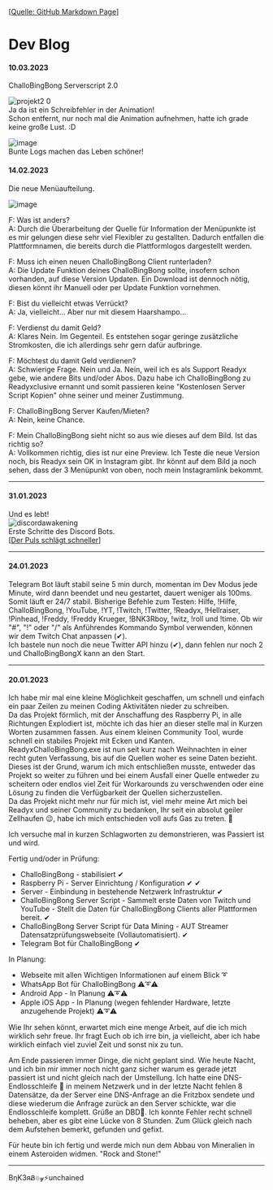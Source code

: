 [[Quelle: GitHub Markdown Page](https://github.com/BNK3R-Boy/ReadyxChalloBingBong/blob/main/devblog.md)]  
# Dev Blog

#### 10.03.2023
ChalloBingBong Serverscript 2.0

![projekt2 0](https://user-images.githubusercontent.com/17516608/224299025-82b5d5ba-9695-4fe3-bdbe-bc102514d333.gif)  
Ja da ist ein Schreibfehler in der Animation!  
Schon entfernt, nur noch mal die Animation aufnehmen, hatte ich grade keine große Lust. :D

![image](https://user-images.githubusercontent.com/17516608/224359328-b3d818e6-6bfb-45e9-ac87-61bbedfac062.png)  
Bunte Logs machen das Leben schöner! 

#### 14.02.2023
Die neue Menüaufteilung.

![image](https://user-images.githubusercontent.com/17516608/218749247-4ea60f5b-f6cf-4596-8c9f-f9afee43809b.png)

F: Was ist anders?  
A: Durch die Überarbeitung der Quelle für Information der Menüpunkte ist es mir gelungen diese sehr viel Flexibler zu gestallten. Dadurch entfallen die Plattformnamen, die bereits durch die Plattformlogos dargestellt werden.  
  
F: Muss ich einen neuen ChalloBingBong Client runterladen?  
A: Die Update Funktion deines ChalloBingBong sollte, insofern schon vorhanden, auf diese Version Updaten. Ein Download ist dennoch nötig, diesen könnt ihr Manuell oder per Update Funktion vornehmen.  
  
F: Bist du vielleicht etwas Verrückt?  
A: Ja, vielleicht... Aber nur mit diesem Haarshampo...  
  
F: Verdienst du damit Geld?  
A: Klares Nein. Im Gegenteil. Es entstehen sogar geringe zusätzliche Stromkosten, die ich allerdings sehr gern dafür aufbringe.  
  
F: Möchtest du damit Geld verdienen?  
A: Schwierige Frage. Nein und Ja. Nein, weil ich es als Support Readyx gebe, wie andere Bits und/oder Abos. Dazu habe ich ChalloBingBong zu Readyxclusive ernannt und somit passieren keine "Kostenlosen Server Script Kopien" ohne seiner und meiner Zustimmung.  
  
F: ChalloBingBong Server Kaufen/Mieten?  
A: Nein, keine Chance.  

F: Mein ChalloBingBong sieht nicht so aus wie dieses auf dem Bild. Ist das richtig so?  
A: Vollkommen richtig, dies ist nur eine Preview. Ich Teste die neue Version noch, bis Readyx sein OK in Instagram gibt. Ihr könnt auf dem Bild ja noch sehen, dass der 3 Menüpunkt von oben, noch mein Instagramlink bekommt.  

---

#### 31.01.2023
Und es lebt!  
![discordawakening](https://user-images.githubusercontent.com/17516608/215745474-4c88183f-6c0a-44ed-9ecc-75284820b99a.png)  
Erste Schritte des Discord Bots.  
[[Der Puls schlägt schneller](https://www.google.com/search?q=du+puls+schl%C3%A4g+schneller+h%C3%B6rst+du+unsere&rlz=1C1CHBF_deDE981DE981&oq=du+puls+schl%C3%A4g+schneller+h%C3%B6rst+du+unsere+&aqs=chrome..69i57j69i64.15195j0j7&sourceid=chrome&ie=UTF-8#fpstate=ive&vld=cid:52bb0cde,vid:gUsmfvZe024)]  

---

#### 24.01.2023
Telegram Bot läuft stabil seine 5 min durch, momentan im Dev Modus jede Minute, wird dann beendet und neu gestartet, dauert weniger als 100ms. Somit läuft er 24/7 stabil. Bisherige Befehle zum Testen: Hilfe, !Hilfe, ChalloBingBong, !YouTube, !YT, !Twitch, !Twitter, !Readyx, !Hellraiser, !Pinhead, !Freddy, !Freddy Krueger, !BNK3Rboy, !witz, !roll und !time. Ob wir "#", "!" oder "/" als Anführendes Kommando Symbol verwenden, können wir dem Twitch Chat anpassen (✔).  
Ich bastele nun noch die neue Twitter API hinzu (✔), dann fehlen nur noch 2 und ChalloBingBongX kann an den Start. 

---

#### 20.01.2023
Ich habe mir mal eine kleine Möglichkeit geschaffen, um schnell und einfach ein paar Zeilen zu meinen Coding Aktivitäten nieder zu schreiben.  
Da das Projekt förmlich, mit der Anschaffung des Raspberry Pi, in alle Richtungen Explodiert ist, möchte ich das hier an dieser stelle mal in Kurzen Worten zusammen fassen. Aus einem kleinen Community Tool, wurde schnell ein stabiles Projekt mit Ecken und Kanten. ReadyxChalloBingBong.exe ist nun seit kurz nach Weihnachten in einer recht guten Verfassung, bis auf die Quellen woher es seine Daten bezieht. Dieses ist der Grund, warum ich mich entschließen musste, entweder das Projekt so weiter zu führen und bei einem Ausfall einer Quelle entweder zu scheitern oder endlos viel Zeit für Workarounds zu verschwenden oder eine Lösung zu finden die Verfügbarkeit der Quellen sicherzustellen.  
Da das Projekt nicht mehr nur für mich ist, viel mehr meine Art mich bei Readyx und seiner Community zu bedanken, Ihr seit ein absolut geiler Zellhaufen 😉, habe ich mich entschieden voll aufs Gas zu treten. 🚗

Ich versuche mal in kurzen Schlagworten zu demonstrieren, was Passiert ist und wird.

Fertig und/oder in Prüfung:

- ChalloBingBong - stabilisiert ✔
- Raspberry Pi - Server Einrichtung / Konfiguration ✔ ✔
- Server - Einbindung in bestehende Netzwerk Infrastruktur ✔
- ChalloBingBong Server Script - Sammelt erste Daten von Twitch und YouTube - Stellt die Daten für ChalloBingBong Clients aller Plattformen bereit. ✔
- ChalloBingBong Server Script für Data Mining - AUT Streamer Datensatzprüfungswebseite (Vollautomatisiert). ✔
- Telegram Bot für ChalloBingBong ✔

In Planung:

- Webseite mit allen Wichtigen Informationen auf einem Blick ➰
- WhatsApp Bot für ChalloBingBong ⚠➰⚠
- Android App - In Planung ⚠➰⚠
- Apple iOS App - In Planung (wegen fehlender Hardware, letzte anzugehende Projekt) ⚠➰⚠

Wie Ihr sehen könnt, erwartet mich eine menge Arbeit, auf die ich mich wirklich sehr freue.
Ihr fragt Euch ob ich irre bin, ja vielleicht, aber ich habe wirklich einfach viel zuviel Zeit und sonst nix zu tun.

Am Ende passieren immer Dinge, die nicht geplant sind. Wie heute Nacht, und ich bin mir immer noch nicht ganz sicher warum es gerade jetzt passiert ist und nicht gleich nach der Umstellung.
Ich hatte eine DNS-Endlosschleife 🔂 in meinem Netzwerk und in der letzte Nacht fehlen 8 Datensätze, da der Server eine DNS-Anfrage an die Fritzbox sendete und diese wiederum die Anfrage zurück an den Server schickte, war die Endlosschleife komplett. Grüße an DBD🔁. Ich konnte Fehler recht schnell beheben, aber es gibt eine Lücke von 8 Stunden. Zum Glück gleich nach dem Aufstehen bemerkt, gefunden und gefixt.

Für heute bin ich fertig und werde mich nun dem Abbau von Mineralien in einem Asteroiden widmen. "Rock and Stone!"

---

BηƘ3яᏰ๏𝓎⚡unchained

